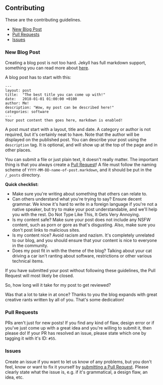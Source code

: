 ## Contributing
These are the contributing guidelines.
- [New Blog Post](#new-blog-post)
- [Pull Requests](#pull-requests)
- [Issues](#issues)

### New Blog Post
Creating a blog post is not too hard.
Jekyll has full markdown support, something you can read more about [here](https://github.com/adam-p/markdown-here/wiki/Markdown-Cheatsheet).

A blog post has to start with this:
```
---
layout: post
title:  "The best title you can come up with!"
date:   2018-01-01 01:00:00 +0100
author: Me!
description: "Wow, my post can be described here!"
categories: software
---
Your post content then goes here, markdown is enabled!
```
A post *must* start with a layout, title and date. A category or author is not required, but it's certainly neat to have.
Note that the author will be displayed on the published post.
You can describe your post using the `description` tag. It is optional, and will show up at the top of the page and in other places.

You can submit a file or just plain text, it doesn't really matter.
The important thing is that you always create a [Pull Request](https://github.com/Mnpn03/I-Hate-Restrictions-Online/pulls)!
A file must follow the naming scheme of `YYYY-MM-DD-name-of-post.markdown`, and it should be put in the `/_posts` directory.

**Quick checklist:**
- Make sure you're writing about something that others can relate to.
- Can others understand what you're trying to say? Ensure decent grammar. We know it's hard to write in a foreign language if you're not a native speaker, but try to make your post understandable, and we'll help you with the rest. Do Not Type Like This, It Gets Very Annoying.
- Is my content safe? Make sure your post does not include any NSFW content, such as porn or gore as that's disgusting. Also, make sure you don't post links to malicious sites.
- Is my content nice? Avoid racism and nazism. It's completely unrelated to our blog, and you should ensure that your content is nice to everyone in the community.
- Does my post fit in with the theme of the blog? Talking about your cat driving a car isn't ranting about software, restrictions or other various technical items.

If you have submitted your post without following these guidelines, the Pull Request will most likely be closed.

So, how long will it take for my post to get reviewed?

Was that a lot to take in at once? Thanks to you the blog expands with great creative rants written by all of you. That's some dedication!

### Pull Requests
PRs aren't just for new posts! If you find any kind of flaw, design error or if you've just come up with a great idea and you're willing to submit it, then please do!
If your PR has resolved an issue, please state which one by tagging it with it's ID: `#55`.

### Issues
Create an issue if you want to let us know of any problems, but you don't feel, know or want to fix it yourself by [submitting a Pull Request](#pull-requests).
Please clearly state what the issue is, e.g. if it's grammatical, a design flaw, an idea, etc.
